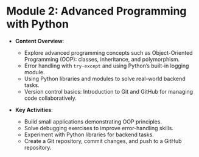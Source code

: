 # Module 2: Advanced Programming with Python

- **Content Overview**:
  - Explore advanced programming concepts such as Object-Oriented Programming (OOP): classes, inheritance, and polymorphism.
  - Error handling with `try-except` and using Python’s built-in logging module.
  - Using Python libraries and modules to solve real-world backend tasks.
  - Version control basics: Introduction to Git and GitHub for managing code collaboratively.

- **Key Activities**:  
  - Build small applications demonstrating OOP principles.
  - Solve debugging exercises to improve error-handling skills.
  - Experiment with Python libraries for backend tasks.
  - Create a Git repository, commit changes, and push to a GitHub repository.